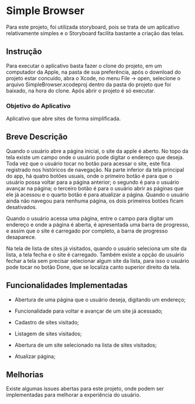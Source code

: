 # Simple Browser

Para este projeto, foi utilizada storyboard, pois se trata de um aplicativo relativamente simples e o Storyboard facilita bastante a criação das telas.

## Instrução

Para executar o aplicativo basta fazer o clone do projeto, em um computador da Apple, na pasta de sua preferência, após o download do projeto estar concuído, abra o Xcode, no menu File -> open, selecione o arquivo SimpleBrowser.xcodeproj dentro da pasta do projeto que foi baixado, na hora do clone. Após abrir o projeto é só executar.

### Objetivo do Aplicativo

Aplicativo que abre sites de forma simplificada.

## Breve Descrição

Quando o usuário abre a página inicial, o site da apple é aberto. No topo da tela existe um campo onde o usuário pode digitar o endereço que deseja. Toda vez que o usuário tocar no botão para acessar o site, este fica registrado nos históricos de navegação. Na parte inferior da tela principal do app, há quatro botões usuais, onde o primeiro botão é para que o usuário possa voltar para a página anterior; o segundo é para o usuário avançar na página; o terceiro botão é para o usuário abrir as páginas que ele já acessou e o quarto botão é para atualizar a página. 
Quando o usuário ainda não navegou para nenhuma página, os dois primeiros botões ficam desativados.

Quando o usuário acessa uma página, entre o campo para digitar um endereço e onde a página é aberta, é apresentada uma barra de progresso, e assim que o site é carregado por completo, a barra de progresso desaparece.

Na tela de lista de sites já visitados, quando o usuário seleciona um site da lista, a tela fecha e o site é carregado. Também existe a opção do usuário fechar a tela sem precisar selecionar algum site da lista, para isso o usuário pode tocar no botão Done, que se localiza canto superior direito da tela.


## Funcionalidades Implementadas

- Abertura de uma página que o usuário deseja, digitando um endereço;

- Funcionalidade para voltar e avançar de um site já acessado;

- Cadastro de sites visitado;

- Listagem de sites visitados;

- Abertura de um site selecionado na lista de sites visitados;

- Atualizar página;

## Melhorias

Existe algumas issues abertas para este projeto, onde podem ser implementadas para melhorar a experiência do usuário.
